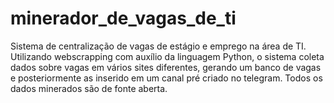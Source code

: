 # minerador_de_vagas_de_ti
Sistema de centralização de vagas de estágio e emprego na área de TI.  Utilizando webscrapping com auxílio da linguagem Python, o sistema coleta dados sobre vagas em vários sites diferentes, gerando um banco de vagas e posteriormente as inserido em um canal pré criado no telegram. Todos os dados minerados são de fonte aberta.
